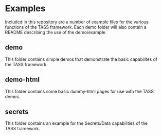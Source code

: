 # Examples

Included in this repository are a number of example files for the various functions of the TASS framework.
Each demo folder will also contain a README describing the use of the demo/example.

## demo

This folder contains simple demos that demonstrate the basic capabilites of the TASS framework.

## demo-html

This folder contains some basic dummy-html pages for use with the TASS demos.

## secrets

This folder contains an example for the Secrets/Data capabilities of the TASS framework.

